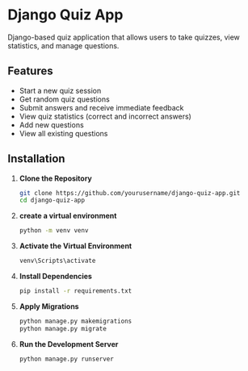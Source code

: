 # Django Quiz App
 Django-based quiz application that allows users to take quizzes, view statistics, and manage questions.

## Features

- Start a new quiz session
- Get random quiz questions
- Submit answers and receive immediate feedback
- View quiz statistics (correct and incorrect answers)
- Add new questions
- View all existing questions

## Installation

1. **Clone the Repository**

   ```bash
   git clone https://github.com/yourusername/django-quiz-app.git
   cd django-quiz-app
2. **create a virtual environment**
   ```bash
   python -m venv venv
4. **Activate the Virtual Environment**
   ```bash
   venv\Scripts\activate
6. **Install Dependencies**
   ```bash
   pip install -r requirements.txt
8. **Apply Migrations**
   ```bash
   python manage.py makemigrations
   python manage.py migrate
10. **Run the Development Server**
    ```bash
    python manage.py runserver

